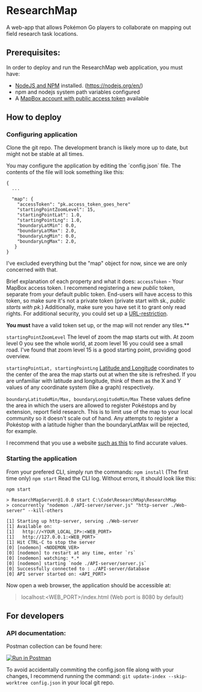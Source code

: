 # ResearchMap
A web-app that allows Pokémon Go players to collaborate on mapping out field research task locations.

## Prerequisites:
In order to deploy and run the ResearchMap web application, you must have:
 - [NodeJS and NPM](https://nodejs.org/en/) installed. (https://nodejs.org/en/)
 - npm and nodejs system path variables configured
 - A [MapBox account with public access token](https://account.mapbox.com/access-tokens/) available

## How to deploy

### Configuring application

Clone the git repo. The development branch is likely more up to date, but might not be stable at all times.

You may configure the application by editing the ´config.json´ file.
The contents of the file will look something like this:
```
{
  ...
  
  "map": {
    "accessToken": "pk.access_token_goes_here"
    "startingPointZoomLevel": 15,
    "startingPointLat": 1.0,
    "startingPointLng": 1.0,
    "boundaryLatMin": 0.0,
    "boundaryLatMax": 2.0,
    "boundaryLngMin": 0.0,
    "boundaryLngMax": 2.0,
   }
}
```

I've excluded everything but the "map" object for now, since we are only concerned with that.

Brief explanation of each property and what it does:
`accessToken` - Your MapBox access token. I recommend registering a new *public* token, separate from your default public token.
End-users will have access to this token, so make sure it's not a private token (private start with sk.*, public starts with pk.*)
Additionally, make sure you have set it to grant only read rights.
For additional security, you could set up a [URL-restriction](https://docs.mapbox.com/help/how-mapbox-works/access-tokens/#using-url-restrictions).

**You must** have a valid token set up, or the map will not render any tiles.**

`startingPointZoomLevel`
The level of zoom the map starts out with.
At zoom level 0 you see the whole world, at zoom level 16 you could see a small road.
I've found that zoom level 15 is a good starting point, providing good overview.

`startingPointLat, startingPointLng`
[Latitude and Longitude](https://www.latlong.net/) coordinates to the center of the area the map starts out at when the site is refreshed.
If you are unfamiliar with latitude and longitude, think of them as the X and Y values of any coordinate system (like a graph) respectively.

`boundaryLatitudeMin/Max, boundaryLongitudeMin/Max`
These values define the area in which the users are allowed to register Pokéstops and by extension, report field research.
This is to limit use of the map to your local community so it doesn't scale out of hand.
Any attempts to register a Pokéstop with a latitude higher than the boundaryLatMax will be rejected, for example.

I recommend that you use a website [such as this](https://www.latlong.net/) to find accurate values.

### Starting the application

From your prefered CLI, simply run the commands:
`npm install` (The first time only)
`npm start`
Read the CLI log. Without errors, it should look like this:
```
npm start

> ResearchMapServer@1.0.0 start C:\Code\ResearchMap\ResearchMap
> concurrently "nodemon ./API-server/server.js" "http-server ./Web-server" --kill-others

[1] Starting up http-server, serving ./Web-server
[1] Available on:
[1]   http://<YOUR_LOCAL_IP>:<WEB_PORT>
[1]   http://127.0.0.1:<WEB_PORT>
[1] Hit CTRL-C to stop the server
[0] [nodemon] <NODEMON_VER>
[0] [nodemon] to restart at any time, enter `rs`
[0] [nodemon] watching: *.*
[0] [nodemon] starting `node ./API-server/server.js`
[0] Successfully connected to : ./API-server/database
[0] API server started on: <API_PORT>
```

Now open a web browser, the application should be accessible at:
>localhost:<WEB_PORT>/index.html
(Web port is 8080 by default)

## For developers

### API documentation:
Postman collection can be found here:

[![Run in Postman](https://run.pstmn.io/button.svg)](https://app.getpostman.com/run-collection/d7d309a9f5c17da5edc0)

To avoid accidentally commiting the config.json file along with your changes, I recommend running the command:
`git update-index --skip-worktree config.json` in your local git repo.
